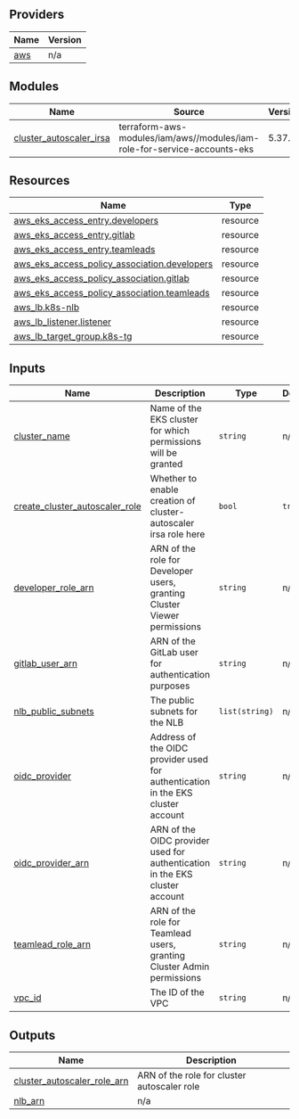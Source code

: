 <!-- BEGIN_TF_DOCS -->


## Providers

| Name | Version |
|------|---------|
| <a name="provider_aws"></a> [aws](#provider\_aws) | n/a |

## Modules

| Name | Source | Version |
|------|--------|---------|
| <a name="module_cluster_autoscaler_irsa"></a> [cluster\_autoscaler\_irsa](#module\_cluster\_autoscaler\_irsa) | terraform-aws-modules/iam/aws//modules/iam-role-for-service-accounts-eks | 5.37.1 |

## Resources

| Name | Type |
|------|------|
| [aws_eks_access_entry.developers](https://registry.terraform.io/providers/hashicorp/aws/latest/docs/resources/eks_access_entry) | resource |
| [aws_eks_access_entry.gitlab](https://registry.terraform.io/providers/hashicorp/aws/latest/docs/resources/eks_access_entry) | resource |
| [aws_eks_access_entry.teamleads](https://registry.terraform.io/providers/hashicorp/aws/latest/docs/resources/eks_access_entry) | resource |
| [aws_eks_access_policy_association.developers](https://registry.terraform.io/providers/hashicorp/aws/latest/docs/resources/eks_access_policy_association) | resource |
| [aws_eks_access_policy_association.gitlab](https://registry.terraform.io/providers/hashicorp/aws/latest/docs/resources/eks_access_policy_association) | resource |
| [aws_eks_access_policy_association.teamleads](https://registry.terraform.io/providers/hashicorp/aws/latest/docs/resources/eks_access_policy_association) | resource |
| [aws_lb.k8s-nlb](https://registry.terraform.io/providers/hashicorp/aws/latest/docs/resources/lb) | resource |
| [aws_lb_listener.listener](https://registry.terraform.io/providers/hashicorp/aws/latest/docs/resources/lb_listener) | resource |
| [aws_lb_target_group.k8s-tg](https://registry.terraform.io/providers/hashicorp/aws/latest/docs/resources/lb_target_group) | resource |

## Inputs

| Name | Description | Type | Default | Required |
|------|-------------|------|---------|:--------:|
| <a name="input_cluster_name"></a> [cluster\_name](#input\_cluster\_name) | Name of the EKS cluster for which permissions will be granted | `string` | n/a | yes |
| <a name="input_create_cluster_autoscaler_role"></a> [create\_cluster\_autoscaler\_role](#input\_create\_cluster\_autoscaler\_role) | Whether to enable creation of cluster-autoscaler irsa role here | `bool` | `true` | no |
| <a name="input_developer_role_arn"></a> [developer\_role\_arn](#input\_developer\_role\_arn) | ARN of the role for Developer users, granting Cluster Viewer permissions | `string` | n/a | yes |
| <a name="input_gitlab_user_arn"></a> [gitlab\_user\_arn](#input\_gitlab\_user\_arn) | ARN of the GitLab user for authentication purposes | `string` | n/a | yes |
| <a name="input_nlb_public_subnets"></a> [nlb\_public\_subnets](#input\_nlb\_public\_subnets) | The public subnets for the NLB | `list(string)` | n/a | yes |
| <a name="input_oidc_provider"></a> [oidc\_provider](#input\_oidc\_provider) | Address of the OIDC provider used for authentication in the EKS cluster account | `string` | n/a | yes |
| <a name="input_oidc_provider_arn"></a> [oidc\_provider\_arn](#input\_oidc\_provider\_arn) | ARN of the OIDC provider used for authentication in the EKS cluster account | `string` | n/a | yes |
| <a name="input_teamlead_role_arn"></a> [teamlead\_role\_arn](#input\_teamlead\_role\_arn) | ARN of the role for Teamlead users, granting Cluster Admin permissions | `string` | n/a | yes |
| <a name="input_vpc_id"></a> [vpc\_id](#input\_vpc\_id) | The ID of the VPC | `string` | n/a | yes |

## Outputs

| Name | Description |
|------|-------------|
| <a name="output_cluster_autoscaler_role_arn"></a> [cluster\_autoscaler\_role\_arn](#output\_cluster\_autoscaler\_role\_arn) | ARN of the role for cluster autoscaler role |
| <a name="output_nlb_arn"></a> [nlb\_arn](#output\_nlb\_arn) | n/a |
<!-- END_TF_DOCS -->